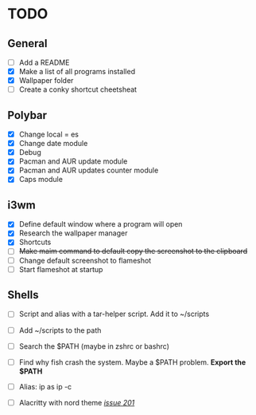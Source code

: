 # TODO
## General
- [ ] Add a README
- [X] Make a list of all programs installed
- [X] Wallpaper folder
- [ ] Create a conky shortcut cheetsheat

## Polybar
- [X] Change local = es
- [X] Change date module
- [X] Debug
- [X] Pacman and AUR update module
- [X] Pacman and AUR updates counter module
- [X] Caps module

## i3wm
- [X] Define default window where a program will open
- [X] Research the wallpaper manager
- [X] Shortcuts
- [ ] ~~Make maim command to default copy the screenshot to the clipboard~~
- [ ] Change default screenshot to flameshot
- [ ] Start flameshot at startup

## Shells
- [ ] Script and alias with a tar-helper script. Add it to ~/scripts
- [ ] Add ~/scripts to the path
- [ ] Search the $PATH (maybe in zshrc or bashrc)
- [ ] Find why fish crash the system. Maybe a $PATH problem. **Export the $PATH**
- [ ] Alias: ip as ip -c
- [ ] Alacritty with nord theme *[issue 201](https://github.com/arcticicestudio/nord/issues/102)*

